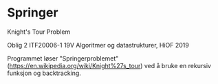 # Springer
Knight's Tour Problem

Oblig 2 ITF20006-1 19V Algoritmer og datastrukturer, HiOF 2019

Programmet løser "Springerproblemet" (https://en.wikipedia.org/wiki/Knight%27s_tour) ved å bruke en rekursiv funksjon og backtracking.
